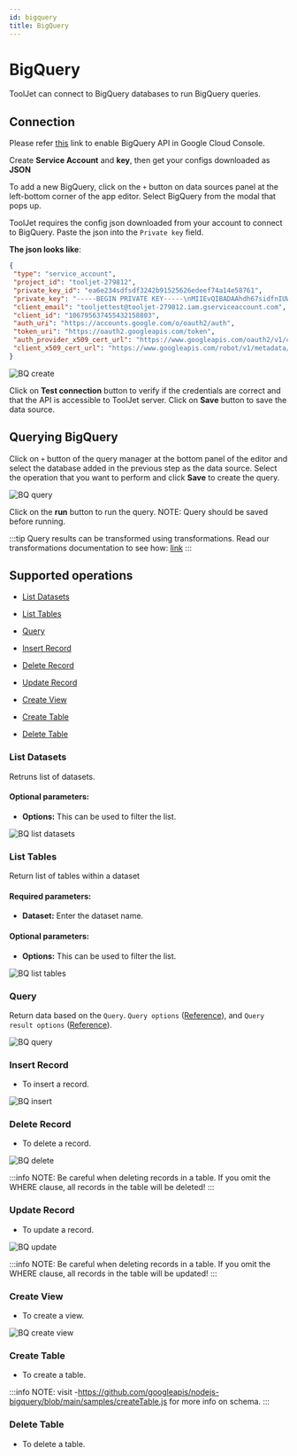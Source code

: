```yaml
---
id: bigquery
title: BigQuery
---
```


# BigQuery

ToolJet can connect to BigQuery databases to run BigQuery queries.

## Connection

Please refer [this](https://cloud.google.com/bigquery/docs/bigquery-web-ui) link to enable BigQuery API in Google Cloud Console. 

Create **Service Account** and **key**, then get your configs downloaded as **JSON**

To add a new BigQuery, click on the `+` button on data sources panel at the left-bottom corner of the app editor. Select BigQuery from the modal that pops up.

ToolJet requires the config json downloaded from your account to connect to BigQuery. Paste the json into the `Private key` field.

**The json looks like**:

 ```json
 {
  "type": "service_account",
  "project_id": "tooljet-279812",
  "private_key_id": "ea6e234sdfsdf3242b91525626edeef74a14e58761",
  "private_key": "-----BEGIN PRIVATE KEY-----\nMIIEvQIBADAAhdh67sidfnIUWWWBAQC8V+z0vaM/rFiA\nrq8fzVjSpEu7Cietjn82SVtguAlAUP9YpRepzi4rDmRgVQiXe4KES7VGQhmg3hUj\nbBASbdI5WRCvAC2ujzrxv3rbfjYRWfm+OqzpUBWaEKbwSGc6rNkhmirvhjiFdl5k\nn7aK7w3bmQfBlnNM6+WiQdT09g2qx3lmRDoUUpuCngkhbWOs3gN/U6wlm0cHKtbF\nWUOwKdyeZrm3UORUDkFvq6rVSF8vob+FQxf24FuvpBmXi2o2dqqglle8rlm8Lz83\ns4kAVbqVjtGrVXm6QUcnLISqJCJUnFkSuFpo60GCcgAVrwyAq/6aQH3IM78QKzFL\n8q5b65rXAgMBAAECggEAClIF8tRk0VuG3NZH5lg3q8fDOyaLBFdVKcHKtzCec3Ez\no6C4RcxP6Hk5IbPrtgggjVIi/Z7exKRv2mAwFvuSuJJSQSSjXC7Fm87AQPdYFWYt\noFYIeLGPlFMO++H3Nh+Xt3I5NBLR58UmH48iBdgR3pygXi1C5eBvQ2rdNVTL/uxw\n3iULu8WcVBw8glzkdLNLDq94uqbW7/qyji7QWNkU+804sA0LEj4PWmO7B9k1LCLK\nFV0Ppv+SJYMS2MhWmXPHnYVfeNaKJKPQpHsS2ep/hyjEO/3Fvm3o3cp6SrEkNGIH\nGKeozlfV7MQj7tMHLqWddDBXtFwYVEmN0UJVafvGsQKBgQDsEVzb7DG/xlMpuDQv\nqpLGWXR5DdAhzxVJzeh11Ongb+XxBOVSyTDKJLvOX4rI7tDqqN7b2pabUA3ZjvXv\nhMPXr7AjL6yoJEzVCyo1+pi26OL99OcO+7gUDa0axHFt6LZuPw00r+2Nl0FqrXNR\n+qUiPuZpp2MuKjMwLCwhr5YuqwKBgQDMPv6TPMl+oocoQ4uc84uY58Ywb7XZjmhY\n8jXdA38I454EbQGeLja+2knDpDkF6g14cTzVJe/Ec4A6QmeIieTFSJKBV4VCZ3QN\npLR4PrET7o9GL3mtwnNqcHPw2dLNHtn1OgsOUfJMWPIrFK2abVNAmYIBtOGA4eyH\nrOl+NcAUhQKBgC4EKGy6OuxeFYHxZULRZjEB6QFb3vFoM4cieyjU6w4T4ee8g5NC\nop8U0AMnfp8yZkkHyAFlN6xoy3pYMrqQz7gwiA4j0e0ovk1dEspY4gHtnanRXmT+\nTmCiVdb86ft5vG37HnDhxlWuYVMRIoSdbikhx7papauvEDFYuvWKC6VnAoGBAJQr\nvxOhrauozNRw6//YzxUGT8kjwZEqtpiQXnMP7kDMn/4l9l6CuESMp6a+pH+d5FfU\nDoWzF9Y01HlvYxyyrLxSgbZDf/FEi/S54BK7qEsFbftExclAn+o/2lyIKV2VXBmD\nGjIxUM4CWOzX+3lkhlj/BEmop0+Qlr92uY1OASLhAoGAfTb/Le0Nf5bGLjK3hI9D\no/oDI5Ryj5rTMxmG/wRjE+1Jm6BjFzEyH2CvnFonccyHQ+wGn61AgbRFLn+Tg5fz\nZXpzD2Xq3Y/AXtrdaayK0wnpMvVE1bZt+ikeVAWX+gR79igTqSXRgCuyp+edsgcE\nZ+2Eser4Z5BpqfFjqFW8MhY=\n-----END PRIVATE KEY-----\n",
  "client_email": "tooljettest@tooljet-279812.iam.gserviceaccount.com",
  "client_id": "106795637455432158803",
  "auth_uri": "https://accounts.google.com/o/oauth2/auth",
  "token_uri": "https://oauth2.googleapis.com/token",
  "auth_provider_x509_cert_url": "https://www.googleapis.com/oauth2/v1/certs",
  "client_x509_cert_url": "https://www.googleapis.com/robot/v1/metadata/x509/tooljettest%40tooljet-279812.iam.gserviceaccount.com"
}
```

<div style={{textAlign: 'center'}}>

<img className="screenshot-full" src="/img/datasource-reference/bigquery/bq-create.png" alt="BQ create" />

</div>

Click on **Test connection** button to verify if the credentials are correct and that the API is accessible to ToolJet server. Click on **Save** button to save the data source.

## Querying BigQuery

Click on `+` button of the query manager at the bottom panel of the editor and select the database added in the previous step as the data source. Select the operation that you want to perform and click **Save** to create the query.


<img className="screenshot-full" src="/img/datasource-reference/bigquery/bq-query.png" alt="BQ query" />


Click on the **run** button to run the query. NOTE: Query should be saved before running.

:::tip
Query results can be transformed using transformations. Read our transformations documentation to see how: [link](/docs/tutorial/transformations)
:::

## Supported operations

-  [List Datasets](#list-datatsets)

-  [List Tables](#list-tables)

-  [Query](#query)

-  [Insert Record ](#insert-record)

-  [Delete Record ](#delete-record)

-  [Update Record](#update-record)


-  [Create View](#create-view)


-  [Create Table](#create-table)


-  [Delete Table](#create-table)



### List Datasets

Retruns list of datasets.

#### Optional parameters: 

- **Options:** This can be used to filter the list.


<img className="screenshot-full" src="/img/datasource-reference/bigquery/list_datasets.png" alt="BQ list datasets"/>

### List Tables

Return list of tables within a dataset

#### Required parameters: 

- **Dataset:** Enter the dataset name.

#### Optional parameters: 

- **Options:** This can be used to filter the list.


<img className="screenshot-full" src="/img/datasource-reference/bigquery/list_tables.png"  alt="BQ list tables"/>


### Query

Return data based on the `Query`. `Query options` ([Reference](https://cloud.google.com/bigquery/docs/reference/rest/v2/Job)), and `Query result options` ([Reference](https://cloud.google.com/nodejs/docs/reference/bigquery/latest/overview#_google_cloud_bigquery_QueryResultsOptions_type)).



<img className="screenshot-full" src="/img/datasource-reference/bigquery/query.png" alt="BQ query"/>

### Insert Record
- To insert a record.


<img className="screenshot-full" src="/img/datasource-reference/bigquery/bq-insert.png" alt="BQ insert" />


### Delete Record 
- To delete a record.


<img className="screenshot-full" src="/img/datasource-reference/bigquery/bq-delete.png"  alt="BQ delete" />


:::info
NOTE: Be careful when deleting records in a table. If you omit the WHERE clause, all records in the table will be deleted!
:::
### Update Record
- To update a record.


<img className="screenshot-full" src="/img/datasource-reference/bigquery/bq-update.png" alt="BQ update" />


:::info
NOTE: Be careful when deleting records in a table. If you omit the WHERE clause, all records in the table will be updated!
:::
### Create View

- To create a view.


<img className="screenshot-full" src="/img/datasource-reference/bigquery/bq-view.png" alt="BQ create view" />



### Create Table

- To create a table.

:::info
NOTE: visit -https://github.com/googleapis/nodejs-bigquery/blob/main/samples/createTable.js for more info on schema.
:::

### Delete Table
- To delete a table.